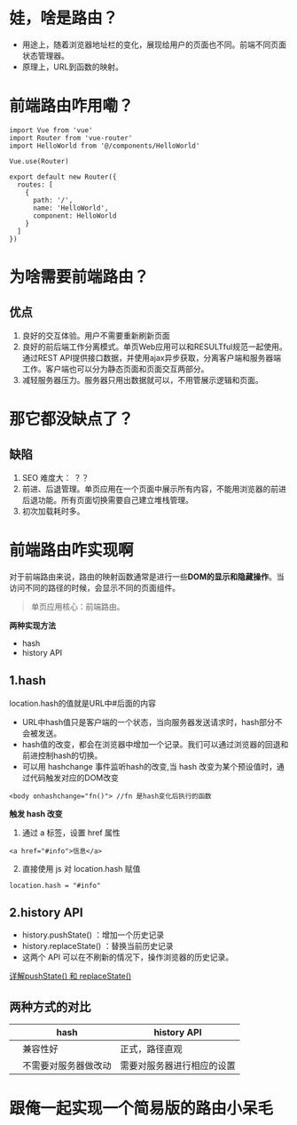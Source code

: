 # 娃，啥是路由？
- 用途上，随着浏览器地址栏的变化，展现给用户的页面也不同。前端不同页面状态管理器。
- 原理上，URL到函数的映射。

# 前端路由咋用嘞？
```
import Vue from 'vue'
import Router from 'vue-router'
import HelloWorld from '@/components/HelloWorld'

Vue.use(Router)

export default new Router({
  routes: [
    {
      path: '/',
      name: 'HelloWorld',
      component: HelloWorld
    }
  ]
})

```
# 为啥需要前端路由？
## 优点
1. 良好的交互体验。用户不需要重新刷新页面
2. 良好的前后端工作分离模式。单页Web应用可以和RESULTful规范一起使用。通过REST API提供接口数据，并使用ajax异步获取，分离客户端和服务器端工作。客户端也可以分为静态页面和页面交互两部分。
3. 减轻服务器压力。服务器只用出数据就可以，不用管展示逻辑和页面。

# 那它都没缺点了？
## 缺陷
1. SEO 难度大： ？？
2. 前进、后退管理。单页应用在一个页面中展示所有内容，不能用浏览器的前进后退功能。所有页面切换需要自己建立堆栈管理。
3. 初次加载耗时多。

# 前端路由咋实现啊

对于前端路由来说，路由的映射函数通常是进行一些**DOM的显示和隐藏操作**。当访问不同的路径的时候，会显示不同的页面组件。

> 单页应用核心：前端路由。

**两种实现方法**
- hash
- history API

## 1.hash
location.hash的值就是URL中#后面的内容
- URL中hash值只是客户端的一个状态，当向服务器发送请求时，hash部分不会被发送。
- hash值的改变，都会在浏览器中增加一个记录。我们可以通过浏览器的回退和前进控制hash的切换。
- 可以用 hashchange 事件监听hash的改变,当 hash 改变为某个预设值时，通过代码触发对应的DOM改变
```
<body onhashchange="fn()"> //fn 是hash变化后执行的函数
```
**触发 hash 改变**
1. 通过 a 标签，设置 href 属性
```
<a href="#info">信息</a>
```
2. 直接使用 js 对 location.hash 赋值
```
location.hash = "#info"
```
## 2.history API
- history.pushState() ：增加一个历史记录
- history.replaceState() ：替换当前历史记录
- 这两个 API 可以在不刷新的情况下，操作浏览器的历史记录。

[详解pushState() 和 replaceState()](https://developer.mozilla.org/zh-CN/docs/Web/API/History_API)

## 两种方式的对比
| | hash |history API |
| - |- | - |
||兼容性好|正式，路径直观 |
| |不需要对服务器做改动 | 需要对服务器进行相应的设置

# 跟俺一起实现一个简易版的路由小呆毛

